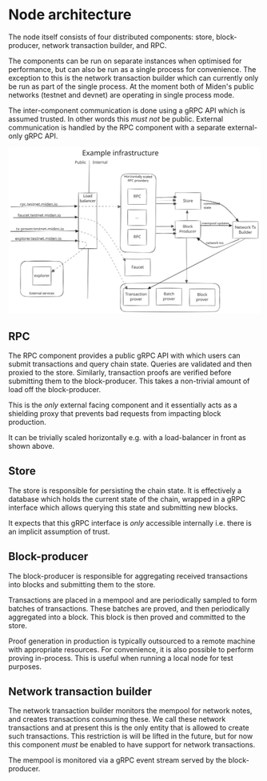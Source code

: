 # Node architecture

The node itself consists of four distributed components: store, block-producer, network transaction builder, and RPC.

The components can be run on separate instances when optimised for performance, but can also be run as a single process
for convenience. The exception to this is the network transaction builder which can currently only be run as part of
the single process. At the moment both of Miden's public networks (testnet and devnet) are operating in single process
mode.

The inter-component communication is done using a gRPC API which is assumed trusted. In other words this _must not_ be
public. External communication is handled by the RPC component with a separate external-only gRPC API.

[![node architecture](../resources/operator_architecture.svg)](../resources/operator_architecture.svg)

## RPC

The RPC component provides a public gRPC API with which users can submit transactions and query chain state. Queries are
validated and then proxied to the store. Similarly, transaction proofs are verified before submitting them to the
block-producer. This takes a non-trivial amount of load off the block-producer.

This is the _only_ external facing component and it essentially acts as a shielding proxy that prevents bad requests
from impacting block production.

It can be trivially scaled horizontally e.g. with a load-balancer in front as shown above.

## Store

The store is responsible for persisting the chain state. It is effectively a database which holds the current state of
the chain, wrapped in a gRPC interface which allows querying this state and submitting new blocks.

It expects that this gRPC interface is _only_ accessible internally i.e. there is an implicit assumption of trust.

## Block-producer

The block-producer is responsible for aggregating received transactions into blocks and submitting them to the store.

Transactions are placed in a mempool and are periodically sampled to form batches of transactions. These batches are
proved, and then periodically aggregated into a block. This block is then proved and committed to the store.

Proof generation in production is typically outsourced to a remote machine with appropriate resources. For convenience,
it is also possible to perform proving in-process. This is useful when running a local node for test purposes.

## Network transaction builder

The network transaction builder monitors the mempool for network notes, and creates transactions consuming these.
We call these network transactions and at present this is the only entity that is allowed to create such transactions.
This restriction is will be lifted in the future, but for now this component _must_ be enabled to have support for
network transactions.

The mempool is monitored via a gRPC event stream served by the block-producer.
